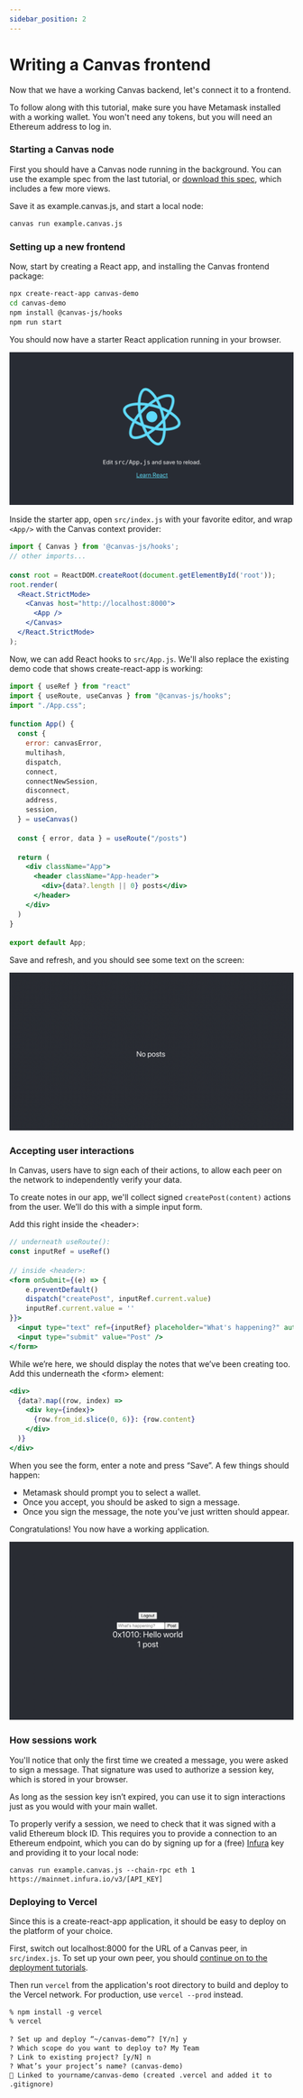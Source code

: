 ```yaml
---
sidebar_position: 2
---
```


# Writing a Canvas frontend

Now that we have a working Canvas backend, let's connect it to a frontend.

To follow along with this tutorial, make sure you have Metamask installed with a working wallet. You won't need any tokens, but you will need an Ethereum address to log in.

### Starting a Canvas node

First you should have a Canvas node running in the background. You can use the example spec from the last tutorial, or [download this spec](https://github.com/canvasxyz/canvas/blob/main/packages/example-chat-client/example.canvas.js), which includes a few more views.

Save it as example.canvas.js, and start a local node:

```bash
canvas run example.canvas.js
```

### Setting up a new frontend

Now, start by creating a React app, and installing the Canvas frontend package:


```bash
npx create-react-app canvas-demo
cd canvas-demo
npm install @canvas-js/hooks
npm run start
```

You should now have a starter React application running in your browser.

![Screenshot of React starter app](/img/react-starter.png)

Inside the starter app, open `src/index.js` with your favorite editor, and wrap `<App/>` with the Canvas context provider:

```jsx
import { Canvas } from '@canvas-js/hooks';
// other imports...

const root = ReactDOM.createRoot(document.getElementById('root'));
root.render(
  <React.StrictMode>
    <Canvas host="http://localhost:8000">
      <App />
    </Canvas>
  </React.StrictMode>
);
```

Now, we can add React hooks to `src/App.js`. We'll also replace the existing demo code that shows create-react-app is working:

```jsx
import { useRef } from "react"
import { useRoute, useCanvas } from "@canvas-js/hooks";
import "./App.css";

function App() {
  const {
    error: canvasError,
    multihash,
    dispatch,
    connect,
    connectNewSession,
    disconnect,
    address,
    session,
  } = useCanvas()

  const { error, data } = useRoute("/posts")

  return (
    <div className="App">
      <header className="App-header">
        <div>{data?.length || 0} posts</div>
      </header>
    </div>
  )
}

export default App;
```

Save and refresh, and you should see some text on the screen:

![Screenshot of app with text that says "0 posts"](/img/react-starter-1.png)

### Accepting user interactions

In Canvas, users have to sign each of their actions, to allow each peer on the network to independently verify your data.

To create notes in our app, we'll collect signed `createPost(content)` actions from the user. We’ll do this with a simple input form.

Add this right inside the <header\>:

```jsx
// underneath useRoute():
const inputRef = useRef()

// inside <header>:
<form onSubmit={(e) => {
    e.preventDefault()
    dispatch("createPost", inputRef.current.value)
    inputRef.current.value = ''
}}>
  <input type="text" ref={inputRef} placeholder="What's happening?" autoFocus="on" />
  <input type="submit" value="Post" />
</form>
```

While we’re here, we should display the notes that we’ve been creating too. Add this underneath the <form\> element:

```jsx
<div>
  {data?.map((row, index) =>
    <div key={index}>
      {row.from_id.slice(0, 6)}: {row.content}
    </div>
  )}
</div>
```

When you see the form, enter a note and press “Save”. A few things should happen:

- Metamask should prompt you to select a wallet.
- Once you accept, you should be asked to sign a message.
- Once you sign the message, the note you’ve just written should appear.

Congratulations! You now have a working application.

![Screenshot of app with hello world post](/img/react-starter-2.png)


### How sessions work

You'll notice that only the first time we created a message, you were asked to sign a message. That signature was used to authorize a session key, which is stored in your browser.

As long as the session key isn’t expired, you can use it to sign interactions just as you would with your main wallet.

To properly verify a session, we need to check that it was signed with a valid Ethereum block ID. This requires you to provide a connection to an Ethereum endpoint, which you can do by signing up for a (free) [Infura](https://infura.io/) key and providing it to your local node:

```
canvas run example.canvas.js --chain-rpc eth 1 https://mainnet.infura.io/v3/[API_KEY]
```

### Deploying to Vercel

Since this is a create-react-app application, it should be easy to deploy on the platform of your choice.

First, switch out localhost:8000 for the URL of a Canvas peer, in `src/index.js`. To set up your own peer, you should [continue on to the deployment tutorials](./deploying-to-fly-io).

Then run `vercel` from the application's root directory to build and deploy to the Vercel network. For production, use `vercel --prod` instead.

```
% npm install -g vercel
% vercel

? Set up and deploy “~/canvas-demo”? [Y/n] y
? Which scope do you want to deploy to? My Team
? Link to existing project? [y/N] n
? What’s your project’s name? (canvas-demo)
🔗 Linked to yourname/canvas-demo (created .vercel and added it to .gitignore)
```
